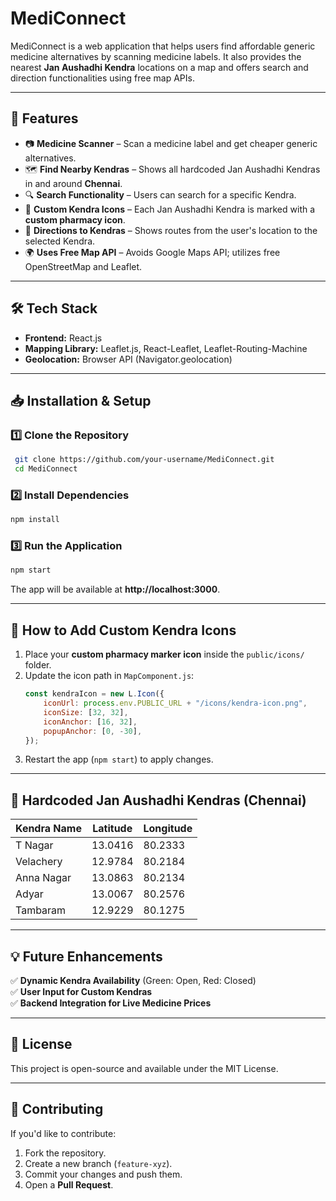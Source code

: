 # MediConnect

MediConnect is a web application that helps users find affordable generic medicine alternatives by scanning medicine labels. It also provides the nearest **Jan Aushadhi Kendra** locations on a map and offers search and direction functionalities using free map APIs.

---

## 🚀 Features
- 📷 **Medicine Scanner** – Scan a medicine label and get cheaper generic alternatives.
- 🗺️ **Find Nearby Kendras** – Shows all hardcoded Jan Aushadhi Kendras in and around **Chennai**.
- 🔍 **Search Functionality** – Users can search for a specific Kendra.
- 📌 **Custom Kendra Icons** – Each Jan Aushadhi Kendra is marked with a **custom pharmacy icon**.
- 🚗 **Directions to Kendras** – Shows routes from the user's location to the selected Kendra.
- 🌍 **Uses Free Map API** – Avoids Google Maps API; utilizes free OpenStreetMap and Leaflet.

---

## 🛠️ Tech Stack
- **Frontend:** React.js
- **Mapping Library:** Leaflet.js, React-Leaflet, Leaflet-Routing-Machine
- **Geolocation:** Browser API (Navigator.geolocation)

---

## 📥 Installation & Setup

### 1️⃣ **Clone the Repository**
```sh
 git clone https://github.com/your-username/MediConnect.git
 cd MediConnect
```

### 2️⃣ **Install Dependencies**
```sh
npm install
```

### 3️⃣ **Run the Application**
```sh
npm start
```

The app will be available at **http://localhost:3000**.

---

## 📌 How to Add Custom Kendra Icons
1. Place your **custom pharmacy marker icon** inside the `public/icons/` folder.
2. Update the icon path in `MapComponent.js`:
   ```javascript
   const kendraIcon = new L.Icon({
       iconUrl: process.env.PUBLIC_URL + "/icons/kendra-icon.png",
       iconSize: [32, 32],
       iconAnchor: [16, 32],
       popupAnchor: [0, -30],
   });
   ```
3. Restart the app (`npm start`) to apply changes.

---

## 📍 Hardcoded Jan Aushadhi Kendras (Chennai)
| Kendra Name | Latitude | Longitude |
|-------------|----------|-----------|
| T Nagar | 13.0416 | 80.2333 |
| Velachery | 12.9784 | 80.2184 |
| Anna Nagar | 13.0863 | 80.2134 |
| Adyar | 13.0067 | 80.2576 |
| Tambaram | 12.9229 | 80.1275 |

---

## 💡 Future Enhancements
✅ **Dynamic Kendra Availability** (Green: Open, Red: Closed)  
✅ **User Input for Custom Kendras**  
✅ **Backend Integration for Live Medicine Prices**

---

## 📜 License
This project is open-source and  available under the MIT License.

---

## 🤝 Contributing
If you'd like to contribute:
1. Fork the repository.
2. Create a new branch (`feature-xyz`).
3. Commit your changes and push them.
4. Open a **Pull Request**.
